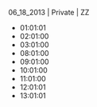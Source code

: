 06_18_2013 | Private | ZZ 
* 01:01:01
* 02:01:00
* 03:01:00
* 08:01:00
* 09:01:00
* 10:01:00
* 11:01:00
* 12:01:01
* 13:01:01
